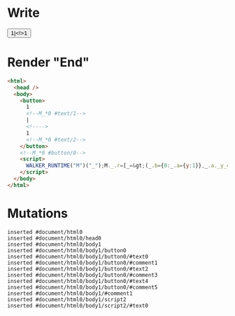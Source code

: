 # Write
  <button>1<!--M_*0 #text/1-->|<!>1<!--M_*0 #text/2--></button><!--M_*0 #button/0--><script>WALKER_RUNTIME("M")("_");M._.r=[_=>(_.b={0:_.a={y:1}},_.a._y_change=_._["packages/translator-tags/src/__tests__/fixtures/let-tag-controllable-static/template.marko_0/valueChange"](_.a),_.b),0,"packages/translator-tags/src/__tests__/fixtures/let-tag-controllable-static/template.marko_0__y_change_y",0];M._.w()</script>


# Render "End"
```html
<html>
  <head />
  <body>
    <button>
      1
      <!--M_*0 #text/1-->
      |
      <!---->
      1
      <!--M_*0 #text/2-->
    </button>
    <!--M_*0 #button/0-->
    <script>
      WALKER_RUNTIME("M")("_");M._.r=[_=&gt;(_.b={0:_.a={y:1}},_.a._y_change=_._["packages/translator-tags/src/__tests__/fixtures/let-tag-controllable-static/template.marko_0/valueChange"](_.a),_.b),0,"packages/translator-tags/src/__tests__/fixtures/let-tag-controllable-static/template.marko_0__y_change_y",0];M._.w()
    </script>
  </body>
</html>
```

# Mutations
```
inserted #document/html0
inserted #document/html0/head0
inserted #document/html0/body1
inserted #document/html0/body1/button0
inserted #document/html0/body1/button0/#text0
inserted #document/html0/body1/button0/#comment1
inserted #document/html0/body1/button0/#text2
inserted #document/html0/body1/button0/#comment3
inserted #document/html0/body1/button0/#text4
inserted #document/html0/body1/button0/#comment5
inserted #document/html0/body1/#comment1
inserted #document/html0/body1/script2
inserted #document/html0/body1/script2/#text0
```